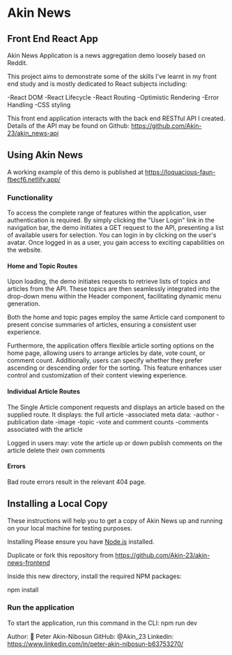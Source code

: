 # Akin News 

## Front End React App


Akin News Application is a news aggregation demo loosely based on Reddit.

This project aims to demonstrate some of the skills I've learnt in my front end study and is mostly dedicated to React subjects including:

-React DOM
-React Lifecycle
-React Routing
-Optimistic Rendering
-Error Handling
-CSS styling

This front end application interacts with the back end RESTful API I created. Details of the API may be found on Github: https://github.com/Akin-23/akin_news-api

## Using Akin News

A working example of this demo is published at https://loquacious-faun-fbecf6.netlify.app/

### Functionality

To access the complete range of features within the application, user authentication is required. By simply clicking the "User Login" link in the navigation bar, the demo initiates a GET request to the API, presenting a list of available users for selection. You can login in by clicking on the user's avatar. Once logged in as a user, you gain access to exciting capabilities on the website.

#### Home and Topic Routes

Upon loading, the demo initiates requests to retrieve lists of topics and articles from the API. These topics are then seamlessly integrated into the drop-down menu within the Header component, facilitating dynamic menu generation.

Both the home and topic pages employ the same Article card component to present concise summaries of articles, ensuring a consistent user experience.

Furthermore, the application offers flexible article sorting options on the home page, allowing users to arrange articles by date, vote count, or comment count. Additionally, users can specify whether they prefer ascending or descending order for the sorting. This feature enhances user control and customization of their content viewing experience.

#### Individual Article Routes

The Single Article component requests and displays an article based on the supplied route. It displays:
the full article
-associated meta data:
-author
-publication date
-image
-topic
-vote and comment counts
-comments associated with the article

Logged in users may:
vote the article up or down
publish comments on the article
delete their own comments

#### Errors
Bad route errors result in the relevant 404 page.

## Installing a Local Copy

These instructions will help you to get a copy of Akin News up and running on your local machine for testing purposes.

Installing
Please ensure you have [Node.js](https://nodejs.org/en/download) installed.

Duplicate or fork this repository from https://github.com/Akin-23/akin-news-frontend

Inside this new directory, install the required NPM packages:

npm install

### Run the application
To start the application, run this command in the CLI:
npm run dev


Author:
👤 Peter Akin-Nibosun
GitHub: @Akin_23
Linkedin: https://www.linkedin.com/in/peter-akin-nibosun-b63753270/